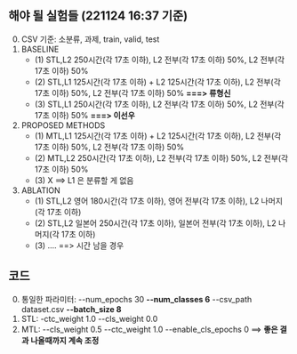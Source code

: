 ## 해야 될 실험들 (221124 16:37 기준)
0. CSV 기준: 소분류, 과제, train, valid, test
1. BASELINE
    - (1) STL,L2 250시간(각 17초 이하), L2 전부(각 17초 이하) 50%, L2 전부(각 17초 이하) 50%
    - (2) STL,L1 125시간(각 17초 이하) + L2 125시간(각 17초 이하), L2 전부(각 17초 이하) 50%, L2 전부(각 17초 이하) 50% **===> 류형신**
    - (3) STL,L1 250시간(각 17초 이하), L2 전부(각 17초 이하) 50%, L2 전부(각 17초 이하) 50% **===> 이선우**
2. PROPOSED METHODS
    - (1) MTL,L1 125시간(각 17초 이하) + L2 125시간(각 17초 이하), L2 전부(각 17초 이하) 50%, L2 전부(각 17초 이하) 50%
    - (2) MTL,L2 250시간(각 17초 이하), L2 전부(각 17초 이하) 50%, L2 전부(각 17초 이하) 50%
    - (3) X ==> L1 은 분류할 게 없음
3. ABLATION
    - (1) STL,L2 영어 180시간(각 17초 이하), 영어 전부(각 17초 이하), L2 나머지(각 17초 이하)
    - (2) STL,L2 일본어 250시간(각 17초 이하), 일본어 전부(각 17초 이하), L2 나머지(각 17초 이하)
    - (3) .... ==> 시간 남을 경우

## 코드
0. 통일한 파라미터: --num_epochs 30 **--num_classes 6** --csv_path dataset.csv **--batch_size 8**
1. STL: -ctc_weight 1.0 --cls_weight 0.0
2. MTL: --cls_weight 0.5 --ctc_weight 1.0 --enable_cls_epochs 0 ==> **좋은 결과 나올때까지 계속 조정**
